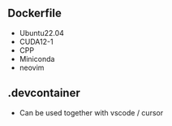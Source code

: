 ## Dockerfile
- Ubuntu22.04
- CUDA12-1
- CPP
- Miniconda
- neovim

## .devcontainer
- Can be used together with vscode / cursor
